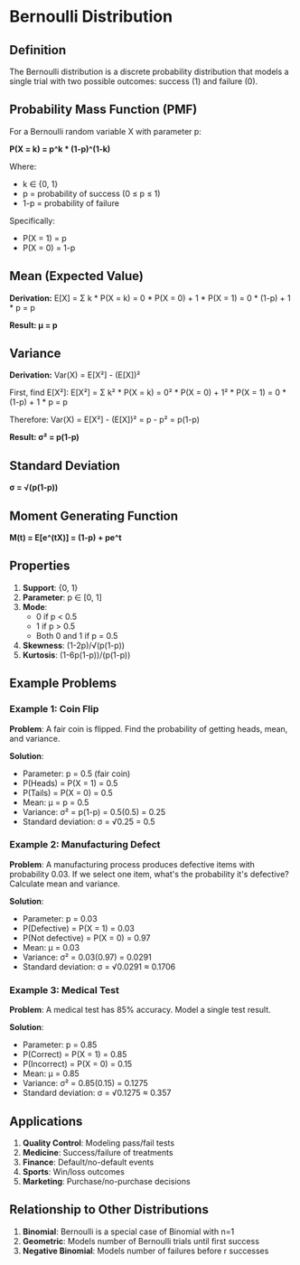 # Bernoulli Distribution

## Definition
The Bernoulli distribution is a discrete probability distribution that models a single trial with two possible outcomes: success (1) and failure (0).

## Probability Mass Function (PMF)
For a Bernoulli random variable X with parameter p:

**P(X = k) = p^k * (1-p)^(1-k)**

Where:
- k ∈ {0, 1}
- p = probability of success (0 ≤ p ≤ 1)
- 1-p = probability of failure

Specifically:
- P(X = 1) = p
- P(X = 0) = 1-p

## Mean (Expected Value)
**Derivation:**
E[X] = Σ k * P(X = k)
     = 0 * P(X = 0) + 1 * P(X = 1)
     = 0 * (1-p) + 1 * p
     = p

**Result: μ = p**

## Variance
**Derivation:**
Var(X) = E[X²] - (E[X])²

First, find E[X²]:
E[X²] = Σ k² * P(X = k)
      = 0² * P(X = 0) + 1² * P(X = 1)
      = 0 * (1-p) + 1 * p
      = p

Therefore:
Var(X) = E[X²] - (E[X])²
       = p - p²
       = p(1-p)

**Result: σ² = p(1-p)**

## Standard Deviation
**σ = √(p(1-p))**

## Moment Generating Function
**M(t) = E[e^(tX)] = (1-p) + pe^t**

## Properties
1. **Support**: {0, 1}
2. **Parameter**: p ∈ [0, 1]
3. **Mode**: 
   - 0 if p < 0.5
   - 1 if p > 0.5
   - Both 0 and 1 if p = 0.5
4. **Skewness**: (1-2p)/√(p(1-p))
5. **Kurtosis**: (1-6p(1-p))/(p(1-p))

## Example Problems

### Example 1: Coin Flip
**Problem**: A fair coin is flipped. Find the probability of getting heads, mean, and variance.

**Solution**:
- Parameter: p = 0.5 (fair coin)
- P(Heads) = P(X = 1) = 0.5
- P(Tails) = P(X = 0) = 0.5
- Mean: μ = p = 0.5
- Variance: σ² = p(1-p) = 0.5(0.5) = 0.25
- Standard deviation: σ = √0.25 = 0.5

### Example 2: Manufacturing Defect
**Problem**: A manufacturing process produces defective items with probability 0.03. If we select one item, what's the probability it's defective? Calculate mean and variance.

**Solution**:
- Parameter: p = 0.03
- P(Defective) = P(X = 1) = 0.03
- P(Not defective) = P(X = 0) = 0.97
- Mean: μ = 0.03
- Variance: σ² = 0.03(0.97) = 0.0291
- Standard deviation: σ = √0.0291 ≈ 0.1706

### Example 3: Medical Test
**Problem**: A medical test has 85% accuracy. Model a single test result.

**Solution**:
- Parameter: p = 0.85
- P(Correct) = P(X = 1) = 0.85
- P(Incorrect) = P(X = 0) = 0.15
- Mean: μ = 0.85
- Variance: σ² = 0.85(0.15) = 0.1275
- Standard deviation: σ = √0.1275 ≈ 0.357

## Applications
1. **Quality Control**: Modeling pass/fail tests
2. **Medicine**: Success/failure of treatments
3. **Finance**: Default/no-default events
4. **Sports**: Win/loss outcomes
5. **Marketing**: Purchase/no-purchase decisions

## Relationship to Other Distributions
1. **Binomial**: Bernoulli is a special case of Binomial with n=1
2. **Geometric**: Models number of Bernoulli trials until first success
3. **Negative Binomial**: Models number of failures before r successes
